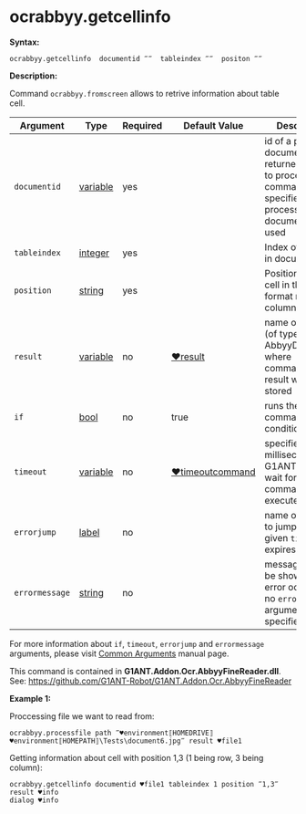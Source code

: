 # ocrabbyy.getcellinfo

**Syntax:**

```G1ANT
ocrabbyy.getcellinfo  documentid ‴‴  tableindex ‴‴  positon ‴‴
```

**Description:**

Command `ocrabbyy.fromscreen` allows to retrive information about table cell.

| Argument | Type | Required | Default Value | Description |
| -------- | ---- | -------- | ------------- | ----------- |
|`documentid`| [variable](https://github.com/G1ANT-Robot/G1ANT.Manual/blob/master/G1ANT-Language/Special-Characters/variable.md) | yes | | id of a processed document returned by a call to processfile command. If not specified last processed document is used |
|`tableindex`| [integer](https://github.com/G1ANT-Robot/G1ANT.Manual/blob/master/G1ANT-Language/Structures/integer.md) | yes |  | Index of a table in document |
|`position`| [string](https://github.com/G1ANT-Robot/G1ANT.Manual/blob/master/G1ANT-Language/Structures/string.md) | yes | | Position of the cell in the table in format row, column |
|`result`| [variable](https://github.com/G1ANT-Robot/G1ANT.Manual/blob/master/G1ANT-Language/Special-Characters/variable.md) | no | [♥result](https://github.com/G1ANT-Robot/G1ANT.Manual/blob/master/G1ANT-Language/Common-Arguments.md)  | name of variable (of type AbbyyDocument) where command’s result will be stored  |
|`if`| [bool](https://github.com/G1ANT-Robot/G1ANT.Manual/blob/master/G1ANT-Language/Structures/bool.md) | no | true | runs the command only if condition is true |
|`timeout`| [variable](https://github.com/G1ANT-Robot/G1ANT.Manual/blob/master/G1ANT-Language/Special-Characters/variable.md) | no | [♥timeoutcommand](https://github.com/G1ANT-Robot/G1ANT.Manual/blob/master/G1ANT-Language/Variables/Special-Variables.md)  | specifies time in milliseconds for G1ANT.Robot to wait for the command to be executed |
|`errorjump` | [label](https://github.com/G1ANT-Robot/G1ANT.Manual/blob/master/G1ANT-Language/Structures/label.md) | no | | name of the label to jump to if given `timeout` expires |
|`errormessage`| [string](https://github.com/G1ANT-Robot/G1ANT.Manual/blob/master/G1ANT-Language/Structures/string.md) | no |  | message that will be shown in case error occurs and no `errorjump` argument is specified |

For more information about `if`, `timeout`, `errorjump` and `errormessage` arguments, please visit [Common Arguments](https://github.com/G1ANT-Robot/G1ANT.Manual/blob/master/G1ANT-Language/Common-Arguments.md)  manual page.

This command is contained in **G1ANT.Addon.Ocr.AbbyyFineReader.dll**.
See: https://github.com/G1ANT-Robot/G1ANT.Addon.Ocr.AbbyyFineReader

**Example 1:**

Proccessing file we want to read from:

```G1ANT
ocrabbyy.processfile path ‴♥environment⟦HOMEDRIVE⟧♥environment⟦HOMEPATH⟧\Tests\document6.jpg‴ result ♥file1
```

Getting information about cell with position 1,3 (1 being row, 3 being column):

```G1ANT
ocrabbyy.getcellinfo documentid ♥file1 tableindex 1 position ‴1,3‴ result ♥info
dialog ♥info
```
